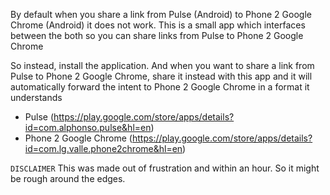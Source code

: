By default when you share a link from Pulse (Android) to Phone 2 Google Chrome (Android) it does not work. This is a small app which interfaces between the both so you can share links from Pulse to Phone 2 Google Chrome

So instead, install the application. And when you want to share a link from Pulse to Phone 2 Google Chrome, share it instead with this app and it will automatically forward the intent to Phone 2 Google Chrome in a format it understands
 - Pulse (https://play.google.com/store/apps/details?id=com.alphonso.pulse&hl=en)
 - Phone 2 Google Chrome (https://play.google.com/store/apps/details?id=com.lg.valle.phone2chrome&hl=en)


``DISCLAIMER``
This was made out of frustration and within an hour. So it might be rough around the edges.
